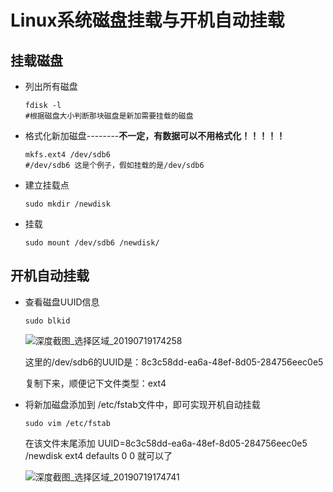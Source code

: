 # Linux系统磁盘挂载与开机自动挂载

## 挂载磁盘

+ 列出所有磁盘

  ```
  fdisk -l
  #根据磁盘大小判断那块磁盘是新加需要挂载的磁盘
  ```

+ 格式化新加磁盘--------**不一定，有数据可以不用格式化！！！！！**

  ```
  mkfs.ext4 /dev/sdb6
  #/dev/sdb6 这是个例子，假如挂载的是/dev/sdb6
  ```

+ 建立挂载点

  ```
  sudo mkdir /newdisk
  ```

+ 挂载

  ```
  sudo mount /dev/sdb6 /newdisk/
  ```

## 开机自动挂载

+ 查看磁盘UUID信息

  ```
  sudo blkid
  ```

  ![深度截图_选择区域_20190719174258](/newdisk/new_start/mine/MYMD/linux/image/深度截图_选择区域_20190719174258.png)

  这里的/dev/sdb6的UUID是：8c3c58dd-ea6a-48ef-8d05-284756eec0e5

  复制下来，顺便记下文件类型：ext4

+ 将新加磁盘添加到 /etc/fstab文件中，即可实现开机自动挂载

  ```
  sudo vim /etc/fstab
  ```

  在该文件末尾添加 UUID=8c3c58dd-ea6a-48ef-8d05-284756eec0e5 /newdisk  ext4    defaults 0 0
  就可以了

  ![深度截图_选择区域_20190719174741](/newdisk/new_start/mine/MYMD/linux/image/深度截图_选择区域_20190719174741.png)